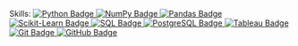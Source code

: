 <!-- Line 1: Python, Pandas, Scikit-Learn, NumPy -->

<p>
    <a>Skills:
    </a>
    <a href="https://github.com/PaolaGaray">
        <img src="https://img.shields.io/badge/-Python-black?style=flat-square&logo=python" alt="Python Badge">
    </a>
   <a href="https://github.com/PaolaGaray">
        <img src="https://img.shields.io/badge/-NumPy-013243?style=flat-square&logo=numpy" alt="NumPy Badge">
    </a>
    <a href="https://github.com/PaolaGaray">
        <img src="https://img.shields.io/badge/-Pandas-150458?style=flat-square&logo=pandas" alt="Pandas Badge">
    </a>
    <a href="https://github.com/PaolaGaray">
        <img src="https://img.shields.io/badge/-Scikit%20Learn-F7931E?style=flat-square&logo=scikit-learn" alt="Scikit-Learn Badge">
    </a>
    <a href="https://github.com/PaolaGaray">
        <img src="https://img.shields.io/badge/-SQL-4479A1?style=flat-square&logo=amazon-dynamodb" alt="SQL Badge">
    </a>
    <a href="https://github.com/PaolaGaray">
        <img src="https://img.shields.io/badge/-PostgreSQL-316192?style=flat-square&logo=postgresql" alt="PostgreSQL Badge">
    </a>
        <a href="https://github.com/PaolaGaray">
        <img src="https://img.shields.io/badge/-Tableau-e97627?style=flat-square&logo=tableau" alt="Tableau Badge">
    </a>
    <a href="https://github.com/PaolaGaray">
        <img src="https://img.shields.io/badge/-Git-F05032?style=flat-square&logo=git" alt="Git Badge">
    </a>
    <a href="https://github.com/PaolaGaray">
        <img src="https://img.shields.io/badge/-GitHub-181717?style=flat-square&logo=github" alt="GitHub Badge">
    </a>
</p>
<!--
<hr>
<h3>Codewards:</h3>
<a href="https://www.codewars.com/users/PaolaGaray/badges/large"><img src="https://www.codewars.com/users/PaolaGaray/badges/large" /></a> -->
